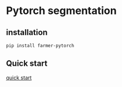 # Pytorch segmentation

## installation
```
pip install farmer-pytorch
```


## Quick start
[quick start](https://github.com/aiorhiroki/fmp_dvc)